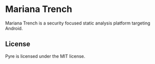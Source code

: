 # Mariana Trench

Mariana Trench is a security focused static analysis platform targeting Android.

## License

Pyre is licensed under the MIT license.
